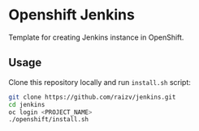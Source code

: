 # Openshift Jenkins

Template for creating Jenkins instance in OpenShift. 

## Usage

Clone this repository locally and run `install.sh` script:
```bash
git clone https://github.com/raizv/jenkins.git
cd jenkins
oc login <PROJECT_NAME>
./openshift/install.sh
```
